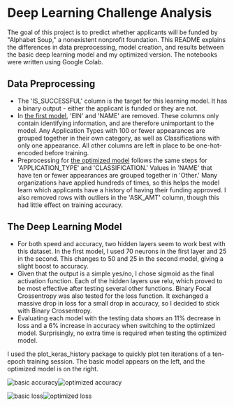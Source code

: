 # Deep Learning Challenge Analysis

The goal of this project is to predict whether applicants will be funded by "Alphabet Soup," a nonexistent nonprofit foundation. This README explains the differences in data preprocessing, model creation, and results between the basic deep learning model and my optimized version. The notebooks were written using Google Colab.

## Data Preprocessing
- The 'IS_SUCCESSFUL' column is the target for this learning model. It has a binary output - either the applicant is funded or they are not.
- In [the first model](deep_learning_challenge.ipynb), 'EIN' and 'NAME' are removed. These columns only contain identifying information, and are therefore unimportant to the model. Any Application Types with 100 or fewer appearances are grouped together in their own category, as well as Classifications with only one appearance. All other columns are left in place to be one-hot-encoded before training.
- Preprocessing for [the optimized model](AlphabetSoupCharity_Optimization.ipynb) follows the same steps for 'APPLICATION_TYPE' and 'CLASSIFICATION.' Values in 'NAME' that have ten or fewer appearances are grouped together in 'Other.' Many organizations have applied hundreds of times, so this helps the model learn which applicants have a history of having their funding approved. I also removed rows with outliers in the 'ASK_AMT' column, though this had little effect on training accuracy.

## The Deep Learning Model
- For both speed and accuracy, two hidden layers seem to work best with this dataset. In the first model, I used 70 neurons in the first layer and 25 in the second. This changes to 50 and 25 in the second model, giving a slight boost to accuracy.
- Given that the output is a simple yes/no, I chose sigmoid as the final activation function. Each of the hidden layers use relu, which proved to be most effective after testing several other functions. Binary Focal Crossentropy was also tested for the loss function. It exchanged a massive drop in loss for a small drop in accuracy, so I decided to stick with Binary Crossentropy.
- Evaluating each model with the testing data shows an 11% decrease in loss and a 6% increase in accuracy when switching to the optimized model. Surprisingly, no extra time is required when testing the optimized model.

I used the plot_keras_history package to quickly plot ten iterations of a ten-epoch training session. The basic model appears on the left, and the optimized model is on the right.


![basic accuracy](https://github.com/owensull12/deep-learning-challenge/assets/143757565/d87df223-7472-42f2-a31e-045606b0205f)![optimized accuracy](https://github.com/owensull12/deep-learning-challenge/assets/143757565/888a57b4-4b03-4a6c-b5fa-b2ae9bee0b20)

![basic loss](https://github.com/owensull12/deep-learning-challenge/assets/143757565/dcef6708-23b2-47cb-808e-460bb189bc9f)![optimized loss](https://github.com/owensull12/deep-learning-challenge/assets/143757565/e3320adb-125f-4c3d-b969-e2d2efa45a8f)
